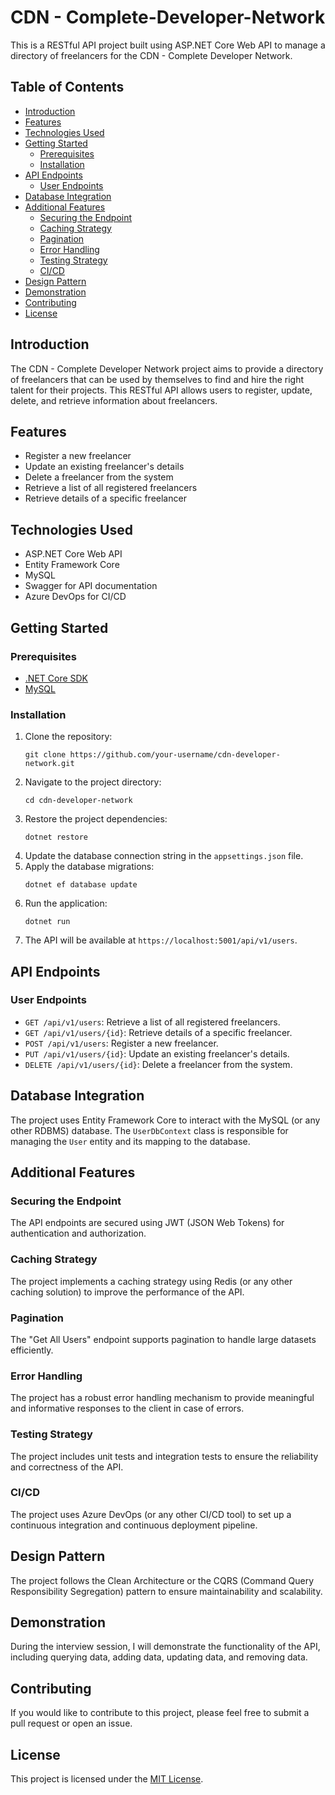 # CDN - Complete-Developer-Network

This is a RESTful API project built using ASP.NET Core Web API to manage a directory of freelancers for the CDN - Complete Developer Network.

## Table of Contents
- [Introduction](#introduction)
- [Features](#features)
- [Technologies Used](#technologies-used)
- [Getting Started](#getting-started)
  - [Prerequisites](#prerequisites)
  - [Installation](#installation)
- [API Endpoints](#api-endpoints)
  - [User Endpoints](#user-endpoints)
- [Database Integration](#database-integration)
- [Additional Features](#additional-features)
  - [Securing the Endpoint](#securing-the-endpoint)
  - [Caching Strategy](#caching-strategy)
  - [Pagination](#pagination)
  - [Error Handling](#error-handling)
  - [Testing Strategy](#testing-strategy)
  - [CI/CD](#ci-cd)
- [Design Pattern](#design-pattern)
- [Demonstration](#demonstration)
- [Contributing](#contributing)
- [License](#license)

## Introduction
The CDN - Complete Developer Network project aims to provide a directory of freelancers that can be used by themselves to find and hire the right talent for their projects. This RESTful API allows users to register, update, delete, and retrieve information about freelancers.

## Features
- Register a new freelancer
- Update an existing freelancer's details
- Delete a freelancer from the system
- Retrieve a list of all registered freelancers
- Retrieve details of a specific freelancer

## Technologies Used
- ASP.NET Core Web API
- Entity Framework Core
- MySQL 
- Swagger for API documentation
- Azure DevOps for CI/CD

## Getting Started

### Prerequisites
- [.NET Core SDK](https://dotnet.microsoft.com/download)
- [MySQL](https://www.mysql.com/downloads/) 

### Installation
1. Clone the repository:
   ```
   git clone https://github.com/your-username/cdn-developer-network.git
   ```
2. Navigate to the project directory:
   ```
   cd cdn-developer-network
   ```
3. Restore the project dependencies:
   ```
   dotnet restore
   ```
4. Update the database connection string in the `appsettings.json` file.
5. Apply the database migrations:
   ```
   dotnet ef database update
   ```
6. Run the application:
   ```
   dotnet run
   ```
7. The API will be available at `https://localhost:5001/api/v1/users`.

## API Endpoints

### User Endpoints
- `GET /api/v1/users`: Retrieve a list of all registered freelancers.
- `GET /api/v1/users/{id}`: Retrieve details of a specific freelancer.
- `POST /api/v1/users`: Register a new freelancer.
- `PUT /api/v1/users/{id}`: Update an existing freelancer's details.
- `DELETE /api/v1/users/{id}`: Delete a freelancer from the system.

## Database Integration
The project uses Entity Framework Core to interact with the MySQL (or any other RDBMS) database. The `UserDbContext` class is responsible for managing the `User` entity and its mapping to the database.

## Additional Features

### Securing the Endpoint
The API endpoints are secured using JWT (JSON Web Tokens) for authentication and authorization.

### Caching Strategy
The project implements a caching strategy using Redis (or any other caching solution) to improve the performance of the API.

### Pagination
The "Get All Users" endpoint supports pagination to handle large datasets efficiently.

### Error Handling
The project has a robust error handling mechanism to provide meaningful and informative responses to the client in case of errors.

### Testing Strategy
The project includes unit tests and integration tests to ensure the reliability and correctness of the API.

### CI/CD
The project uses Azure DevOps (or any other CI/CD tool) to set up a continuous integration and continuous deployment pipeline.

## Design Pattern
The project follows the Clean Architecture or the CQRS (Command Query Responsibility Segregation) pattern to ensure maintainability and scalability.

## Demonstration
During the interview session, I will demonstrate the functionality of the API, including querying data, adding data, updating data, and removing data.

## Contributing
If you would like to contribute to this project, please feel free to submit a pull request or open an issue.

## License
This project is licensed under the [MIT License](LICENSE).
